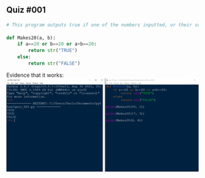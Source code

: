 ## Quiz #001

```.py
# This program outputs true if one of the numbers inputted, or their sum, is 20

def Makes20(a, b):
    if a==20 or b==20 or a+b==20:
        return str("TRUE")
    else:
        return str("FALSE")
```

Evidence that it works:
![](quiz001.png)

